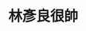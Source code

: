<!DOCTYPE html>
<html lang="zh-Hant">
<head>
  <meta charset="UTF-8">
  <title>關於林彥良</title>
</head>
<body>
  <h1>林彥良很帥</h1>
</body>
</html>

